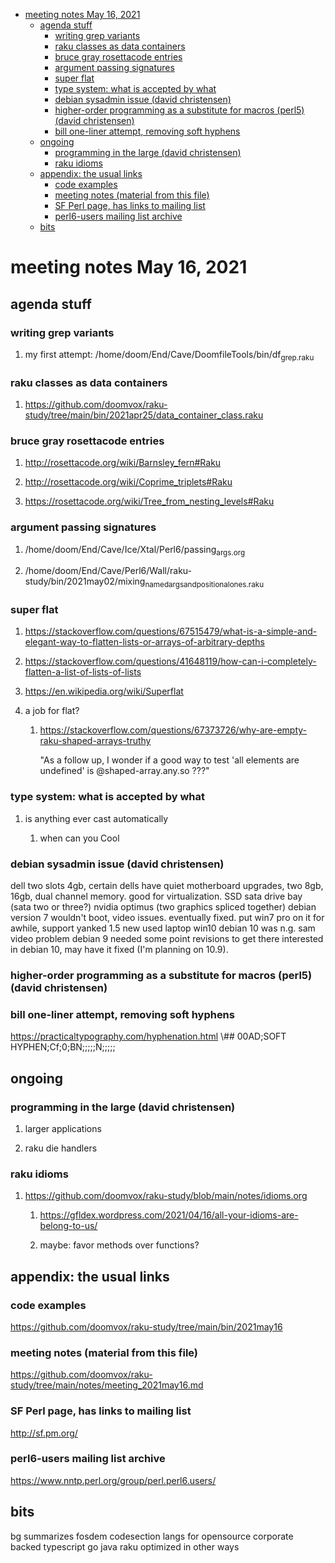 - [meeting notes May 16, 2021](#orgf560308)
  - [agenda stuff](#orgd6b051d)
    - [writing grep variants](#org38f6943)
    - [raku classes as data containers](#org4ad1242)
    - [bruce gray rosettacode entries](#org3089db2)
    - [argument passing signatures](#org5c99200)
    - [super flat](#orgaaed284)
    - [type system: what is accepted by what](#org47c3e0f)
    - [debian sysadmin issue (david christensen)](#org393666a)
    - [higher-order programming as a substitute for macros (perl5)  (david christensen)](#orgcacde30)
    - [bill one-liner attempt, removing soft hyphens](#org7c4cdcc)
  - [ongoing](#org1152d40)
    - [programming in the large (david christensen)](#org00579b3)
    - [raku idioms](#orgc58a631)
  - [appendix: the usual links](#orgc6d92cb)
    - [code examples](#orgbc12cc7)
    - [meeting notes (material from this file)](#orga6e68d4)
    - [SF Perl page, has links to mailing list](#org6e80f86)
    - [perl6-users mailing list archive](#org05bf5fa)
  - [bits](#orgf5568a7)


<a id="orgf560308"></a>

# meeting notes May 16, 2021


<a id="orgd6b051d"></a>

## agenda stuff


<a id="org38f6943"></a>

### writing grep variants

1.  my first attempt: /home/doom/End/Cave/DoomfileTools/bin/df<sub>grep.raku</sub>


<a id="org4ad1242"></a>

### raku classes as data containers

1.  <https://github.com/doomvox/raku-study/tree/main/bin/2021apr25/data_container_class.raku>


<a id="org3089db2"></a>

### bruce gray rosettacode entries

1.  <http://rosettacode.org/wiki/Barnsley_fern#Raku>

2.  <http://rosettacode.org/wiki/Coprime_triplets#Raku>

3.  <https://rosettacode.org/wiki/Tree_from_nesting_levels#Raku>


<a id="org5c99200"></a>

### argument passing signatures

1.  /home/doom/End/Cave/Ice/Xtal/Perl6/passing<sub>args.org</sub>

2.  /home/doom/End/Cave/Perl6/Wall/raku-study/bin/2021may02/mixing<sub>named</sub><sub>args</sub><sub>and</sub><sub>positional</sub><sub>ones.raku</sub>


<a id="orgaaed284"></a>

### super flat

1.  <https://stackoverflow.com/questions/67515479/what-is-a-simple-and-elegant-way-to-flatten-lists-or-arrays-of-arbitrary-depths>

2.  <https://stackoverflow.com/questions/41648119/how-can-i-completely-flatten-a-list-of-lists-of-lists>

3.  <https://en.wikipedia.org/wiki/Superflat>

4.  a job for flat?

    1.  <https://stackoverflow.com/questions/67373726/why-are-empty-raku-shaped-arrays-truthy>
    
        "As a follow up, I wonder if a good way to test 'all elements are undefined' is @shaped-array.any.so ???"


<a id="org47c3e0f"></a>

### type system: what is accepted by what

1.  is anything ever cast automatically

    1.  when can you Cool


<a id="org393666a"></a>

### debian sysadmin issue (david christensen)

dell two slots 4gb, certain dells have quiet motherboard upgrades, two 8gb, 16gb, dual channel memory. good for virtualization. SSD sata drive bay (sata two or three?) nvidia optimus (two graphics spliced together) debian version 7 wouldn't boot, video issues. eventually fixed. put win7 pro on it for awhile, support yanked 1.5 new used laptop win10 debian 10 was n.g. sam video problem debian 9 needed some point revisions to get there interested in debian 10, may have it fixed (I'm planning on 10.9).


<a id="orgcacde30"></a>

### higher-order programming as a substitute for macros (perl5)  (david christensen)


<a id="org7c4cdcc"></a>

### bill one-liner attempt, removing soft hyphens

<https://practicaltypography.com/hyphenation.html> \\## 00AD;SOFT HYPHEN;Cf;0;BN;;;;;N;;;;;


<a id="org1152d40"></a>

## ongoing


<a id="org00579b3"></a>

### programming in the large (david christensen)

1.  larger applications

2.  raku die handlers


<a id="orgc58a631"></a>

### raku idioms

1.  <https://github.com/doomvox/raku-study/blob/main/notes/idioms.org>

    1.  <https://gfldex.wordpress.com/2021/04/16/all-your-idioms-are-belong-to-us/>
    
    2.  maybe: favor methods over functions?


<a id="orgc6d92cb"></a>

## appendix: the usual links


<a id="orgbc12cc7"></a>

### code examples

<https://github.com/doomvox/raku-study/tree/main/bin/2021may16>


<a id="orga6e68d4"></a>

### meeting notes (material from this file)

<https://github.com/doomvox/raku-study/tree/main/notes/meeting_2021may16.md>


<a id="org6e80f86"></a>

### SF Perl page, has links to mailing list

<http://sf.pm.org/>


<a id="org05bf5fa"></a>

### perl6-users mailing list archive

<https://www.nntp.perl.org/group/perl.perl6.users/>


<a id="orgf5568a7"></a>

## bits

bg summarizes fosdem codesection langs for opensource corporate backed typescript go java raku optimized in other ways
